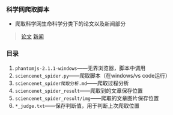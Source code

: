 ### 科学网爬取脚本
- 爬取科学网生命科学分类下的论文以及新闻部分
> [论文](http://paper.sciencenet.cn/paper/fieldlist.aspx?id=2)
> [新闻](http://news.sciencenet.cn/fieldlist.aspx?id=3)
### 目录
1. `phantomjs-2.1.1-windows`——无界浏览器，脚本中调用
2. `sciencenet_spider.py`——爬取脚本（在windows/vs code运行）
3. `sciencenet_spider爬取分析.md`——爬取过程分析
4. `sciencenet_spider_result`——爬取到的文章保存位置
5. `sciencenet_spider_result/img`——爬取的文章图片保存位置
6. `*_judge.txt`——保存判断值，用于判断上次爬取位置
